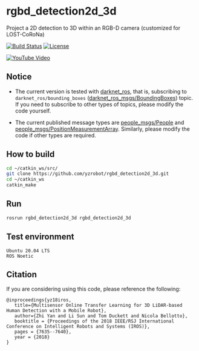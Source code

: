 # rgbd_detection2d_3d

Project a 2D detection to 3D within an RGB-D camera (customized for LOST-CoRoNa)

[![Build Status](https://travis-ci.org/yzrobot/rgbd_detection2d_3d.svg?branch=main)](https://travis-ci.org/yzrobot/rgbd_detection2d_3d)
[![License](https://img.shields.io/badge/License-BSD%203--Clause-green.svg)](https://opensource.org/licenses/BSD-3-Clause)

[![YouTube Video](https://img.youtube.com/vi/iXrCoJcfkfw/0.jpg)](https://www.youtube.com/watch?v=iXrCoJcfkfw)

## Notice ##

- The current version is tested with [darknet_ros](https://github.com/leggedrobotics/darknet_ros), that is, subscribing to `darknet_ros/bounding_boxes` ([darknet_ros_msgs/BoundingBoxes](https://github.com/leggedrobotics/darknet_ros/tree/master/darknet_ros_msgs)) topic. If you need to subscribe to other types of topics, please modify the code yourself.

- The current published message types are [people_msgs/People](http://docs.ros.org/en/api/people_msgs/html/msg/People.html) and [people_msgs/PositionMeasurementArray](http://docs.ros.org/en/api/people_msgs/html/msg/PositionMeasurementArray.html). Similarly, please modify the code if other types are required.

## How to build ##
```sh
cd ~/catkin_ws/src/
git clone https://github.com/yzrobot/rgbd_detection2d_3d.git
cd ~/catkin_ws
catkin_make
```

## Run
```sh
rosrun rgbd_detection2d_3d rgbd_detection2d_3d
```

## Test environment ##
```
Ubuntu 20.04 LTS
ROS Noetic
```

## Citation ##
If you are considering using this code, please reference the following:
```
@inproceedings{yz18iros,
   title={Multisensor Online Transfer Learning for 3D LiDAR-based Human Detection with a Mobile Robot},
   author={Zhi Yan and Li Sun and Tom Duckett and Nicola Bellotto},
   booktitle = {Proceedings of the 2018 IEEE/RSJ International Conference on Intelligent Robots and Systems (IROS)},
   pages = {7635--7640},
   year = {2018}
}
```